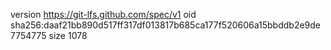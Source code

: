 version https://git-lfs.github.com/spec/v1
oid sha256:daaf21bb890d517ff317df013817b685ca177f520606a15bbddb2e9de7754775
size 1078

